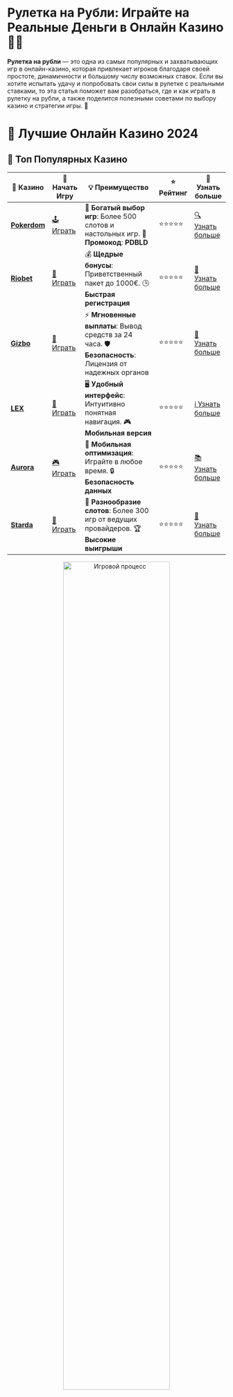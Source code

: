 # Рулетка на Рубли: Играйте на Реальные Деньги в Онлайн Казино 🤑🎰

**Рулетка на рубли** — это одна из самых популярных и захватывающих игр в онлайн-казино, которая привлекает игроков благодаря своей простоте, динамичности и большому числу возможных ставок. Если вы хотите испытать удачу и попробовать свои силы в рулетке с реальными ставками, то эта статья поможет вам разобраться, где и как играть в рулетку на рубли, а также поделится полезными советами по выбору казино и стратегии игры. 🚀

# 🎰 Лучшие Онлайн Казино 2024

## 🌟 Топ Популярных Казино

| 🎲 **Казино** | 🔗 **Начать Игру** | 💡 **Преимущество** | ⭐ **Рейтинг** | 🔗 **Узнать больше** |
|--------------|---------------------|---------------------|----------------|----------------------|
| [**Pokerdom**](https://brandplay.link/4k77v2yx) | [🕹️ Играть](https://brandplay.link/4k77v2yx) | 🎉 **Богатый выбор игр**: Более 500 слотов и настольных игр. 🎁 **Промокод**: **PDBLD** | ⭐⭐⭐⭐⭐ | [🔍 Узнать больше](https://brandplay.link/4k77v2yx) |
| [**Riobet**](https://brandplay.link/7xBLTPyj) | [🎰 Играть](https://brandplay.link/7xBLTPyj) | 💰 **Щедрые бонусы**: Приветственный пакет до 1000€. 🕒 **Быстрая регистрация** | ⭐⭐⭐⭐⭐ | [📖 Узнать больше](https://brandplay.link/7xBLTPyj) |
| [**Gizbo**](https://brandplay.link/bprXw4YV) | [🎲 Играть](https://brandplay.link/bprXw4YV) | ⚡ **Мгновенные выплаты**: Вывод средств за 24 часа. 🛡️ **Безопасность**: Лицензия от надежных органов | ⭐⭐⭐⭐⭐ | [📝 Узнать больше](https://brandplay.link/bprXw4YV) |
| [**LEX**](https://brandplay.link/zW4hdDFV) | [🤑 Играть](https://brandplay.link/zW4hdDFV) | 🖥️ **Удобный интерфейс**: Интуитивно понятная навигация. 🎮 **Мобильная версия** | ⭐⭐⭐⭐⭐ | [ℹ️ Узнать больше](https://brandplay.link/zW4hdDFV) |
| [**Aurora**](https://10trafic-stat2.com/click/668546556bcc6313411604bd/6766/13032/subaccount) | [🎮 Играть](https://10trafic-stat2.com/click/668546556bcc6313411604bd/6766/13032/subaccount) | 📱 **Мобильная оптимизация**: Играйте в любое время. 🔒 **Безопасность данных** | ⭐⭐⭐⭐⭐ | [📚 Узнать больше](https://10trafic-stat2.com/click/668546556bcc6313411604bd/6766/13032/subaccount) |
| [**Starda**](https://brandplay.link/fB7xwRFL) | [🎯 Играть](https://brandplay.link/fB7xwRFL) | 🎰 **Разнообразие слотов**: Более 300 игр от ведущих провайдеров. 🏆 **Высокие выигрыши** | ⭐⭐⭐⭐⭐ | [🔎 Узнать больше](https://brandplay.link/fB7xwRFL) |

<div align="center">
    <img src="https://i.pinimg.com/originals/87/9e/b9/879eb9354dd0699582408b68f2e253b2.gif" alt="Игровой процесс" width="70%">
</div>

## 💎 Лучшие Бонусы и Акции

| 🎲 **Казино** | 🔗 **Начать Игру** | 💡 **Преимущество** | ⭐ **Рейтинг** | 🔗 **Узнать больше** |
|--------------|---------------------|---------------------|----------------|----------------------|
| [**Kometa**](https://brandplay.link/8ZymQJV8) | [🎰 Играть](https://brandplay.link/8ZymQJV8) | 🎁 **Эксклюзивные бонусы**: Регулярные акции и промо. 🔄 **Программы лояльности** | ⭐⭐⭐⭐☆ | [🔍 Узнать больше](https://brandplay.link/8ZymQJV8) |
| [**R7**](https://brandplay.link/bMd3Yjsw) | [🕹️ Играть](https://brandplay.link/bMd3Yjsw) | 🕒 **Круглосуточная поддержка**: Всегда на связи. 💸 **Высокие лимиты** | ⭐⭐⭐⭐☆ | [📖 Узнать больше](https://brandplay.link/bMd3Yjsw) |
| [**7K**](https://brandplay.link/BvQyFShp) | [🎲 Играть](https://brandplay.link/BvQyFShp) | 🌟 **Эксклюзивные бонусы**: Только для VIP игроков. 🎉 **Сезонные акции** | ⭐⭐⭐⭐☆ | [📝 Узнать больше](https://brandplay.link/BvQyFShp) |
| [**Kent**](https://brandplay.link/Fv2WP3js) | [🤑 Играть](https://brandplay.link/Fv2WP3js) | 📈 **Высокий RTP**: Более 98%. 💼 **Профессиональная поддержка** | ⭐⭐⭐⭐☆ | [ℹ️ Узнать больше](https://brandplay.link/Fv2WP3js) |
| [**1Xslots**](https://brandplay.link/hSB1khtr) | [🎮 Играть](https://brandplay.link/hSB1khtr) | 🎉 **Множество акций**: Еженедельные бонусы и турниры. 🛡️ **Безопасность** | ⭐⭐⭐⭐☆ | [📚 Узнать больше](https://brandplay.link/hSB1khtr) |
| [**Gama**](https://brandplay.link/j6NMKsDz) | [🎯 Играть](https://brandplay.link/j6NMKsDz) | 🔍 **Интуитивный интерфейс**: Легкость использования. 🏅 **Престижные турниры** | ⭐⭐⭐⭐☆ | [🔎 Узнать больше](https://brandplay.link/j6NMKsDz) |

<div align="center">
    <img src="https://i.pinimg.com/originals/87/9e/b9/879eb9354dd0699582408b68f2e253b2.gif" alt="Игровой процесс" width="70%">
</div>

## 🚀 Быстрые Выигрыши и Поддержка

| 🎲 **Казино** | 🔗 **Начать Игру** | 💡 **Преимущество** | ⭐ **Рейтинг** | 🔗 **Узнать больше** |
|--------------|---------------------|---------------------|----------------|----------------------|
| [**Onion**](https://brandplay.link/zBGRVpQ9) | [🎰 Играть](https://brandplay.link/zBGRVpQ9) | 🤑 **Низкие ставки**: Идеально для начинающих. 🔄 **Быстрые выводы** | ⭐⭐⭐⭐☆ | [🔍 Узнать больше](https://brandplay.link/zBGRVpQ9) |
| [**Чемпион**](https://temon-gter.cfd/go/lRq?p80412p304504pcc44t17455) | [🕹️ Играть](https://temon-gter.cfd/go/lRq?p80412p304504pcc44t17455) | 🏅 **Лояльная программа**: Награды за активность. 🎁 **Ежемесячные бонусы** | ⭐⭐⭐⭐☆ | [📖 Узнать больше](https://temon-gter.cfd/go/lRq?p80412p304504pcc44t17455) |
| [**Vavada**](https://vavadapartner.pro/?promo=ea5c9275-6854-4505-94fc-95ab18221945-linkb2) | [🎲 Играть](https://vavadapartner.pro/?promo=ea5c9275-6854-4505-94fc-95ab18221945-linkb2) | 🚀 **Быстрая регистрация**: Начните играть мгновенно. 🔐 **Безопасные транзакции** | ⭐⭐⭐⭐☆ | [📝 Узнать больше](https://vavadapartner.pro/?promo=ea5c9275-6854-4505-94fc-95ab18221945-linkb2) |
| [**Friends**](https://gofriends.kim/linkb2) | [🤑 Играть](https://gofriends.kim/linkb2) | 🤝 **Социальные игры**: Играйте с друзьями. 🌐 **Мультиплатформенность** | ⭐⭐⭐⭐☆ | [ℹ️ Узнать больше](https://gofriends.kim/linkb2) |
| [**1WIN**](https://brandplay.link/smXVpBbG) | [🎮 Играть](https://brandplay.link/smXVpBbG) | 🏆 **Турниры с большими призами**: Присоединяйтесь к состязаниям. 🎯 **Акции каждый день** | ⭐⭐⭐⭐⭐ | [🔍 Узнать больше](https://brandplay.link/smXVpBbG) |
| [**Drip**](https://drp-ircp01.com/c07e6a3db) | [🎯 Играть](https://drp-ircp01.com/c07e6a3db) | 🌐 **Инновационные игры**: Новейшие игровые технологии. 🛡️ **Высокая безопасность** | ⭐⭐⭐⭐☆ | [🔎 Узнать больше](https://drp-ircp01.com/c07e6a3db) |

✨ **Выбирайте лучшее казино для себя и наслаждайтесь игрой! Удачи!** ✨

![Рулетка на Рубли](https://i.pinimg.com/originals/a9/29/6e/a9296ea1cf6a7c20a985e593451f0323.png)

<div align="center">
    <img src="https://i.pinimg.com/originals/87/9e/b9/879eb9354dd0699582408b68f2e253b2.gif" alt="Рулетка на Рубли" width="70%">
</div>

---

### Как выбрать казино для игры в **рулетку на рубли**? 🧐

Чтобы начать играть в рулетку на рубли, важно выбрать надежную платформу, где ставки будут проводиться в рублях, а сам процесс игры будет безопасным и честным. Вот основные моменты, на которые следует обратить внимание при выборе онлайн-казино:

- **Лицензия и безопасность** 🔒  
  Играйте только в лицензированных казино, которые обеспечивают безопасность ваших данных и финансовых операций. Наличие лицензии от авторитетного органа подтверждает, что казино придерживается стандартов честной игры.

- **Методы пополнения и вывода в рублях** 💳  
  Убедитесь, что выбранное казино поддерживает пополнение счета и вывод средств в рублях, чтобы избежать дополнительных расходов на конвертацию валюты.

- **Репутация и отзывы игроков** 💬  
  Рейтинг и отзывы других игроков — важные индикаторы надежности казино. Изучите множественные обзоры, чтобы узнать, как casino решает вопросы с выплатами и обслуживанием клиентов.

- **Качество игры и провайдеры** 🎮  
  Выбирайте казино, которое сотрудничает с ведущими провайдерами игр, такими как NetEnt, Evolution Gaming и другие, чтобы наслаждаться качественной графикой и удобным интерфейсом.

---

### Разновидности **рулетки на рубли** 🥇

В онлайн-казино предлагаются различные версии рулетки, каждая из которых имеет свои особенности и правила. Вот несколько популярных типов рулетки, которые вы можете найти:

- **Европейская рулетка** 🇪🇺  
  В этой версии есть 37 секторов, включая одну зеро-ячейку. Европейская рулетка часто предлагает более высокие шансы на выигрыш, так как у нее меньше секторов по сравнению с американской версией.

- **Американская рулетка** 🇺🇸  
  Американская версия имеет 38 секторов, включая два зеро-слота. Это увеличивает преимущество казино, но все равно предлагает увлекательный игровой процесс.

- **Французская рулетка** 🇫🇷  
  Французская рулетка является аналогом европейской, но с некоторыми дополнительными ставками и особенностями. Это отличная версия для опытных игроков.

- **Рулетка с живыми дилерами** 🎥  
  Игра с живым дилером позволяет почувствовать атмосферу настоящего казино. Вы сможете взаимодействовать с крупье и другими игроками, что делает процесс игры еще более захватывающим.

---

### Как играть в **рулетку на рубли**? 🎯

Чтобы начать играть в рулетку на рубли, вам нужно пройти несколько простых шагов:

1. **Выбор казино** 🏅  
   Выберите онлайн-казино с хорошей репутацией, которое поддерживает ставки в рублях. Прочитайте отзывы и убедитесь, что оно имеет лицензию и прозрачные условия игры.

2. **Регистрация** 📝  
   Зарегистрируйтесь на платформе, создав аккаунт. Это обычно занимает несколько минут.

3. **Пополнение счета** 💰  
   Пополните свой игровой счет в рублях с помощью удобного для вас метода: банковская карта, электронный кошелек, или другие доступные способы.

4. **Выбор ставки и крутим колесо** 🎡  
   Выберите размер ставки и сделайте свой выбор: на красное или черное, на конкретные числа или группы чисел. После этого крутите колесо и ожидайте результат!

5. **Вывод выигрыша** 💵  
   Если вам повезло, и вы выиграли, не забывайте, что многие казино предлагают быстрые и удобные способы вывода средств на карту или электронные кошельки.

---

### Стратегии игры в **рулетку на рубли** 💡

Хотя рулетка — это игра, основанная на случайности, вы можете использовать некоторые стратегии, чтобы повысить шансы на успех. Вот несколько популярных стратегий:

- **Стратегия Мартингейла** 🔄  
  Одна из самых известных стратегий, при которой вы удваиваете ставку после каждого проигрыша. Эта стратегия помогает компенсировать предыдущие потери, но требует значительного банкролла.

- **Стратегия Пароли** 🔁  
  Эта стратегия предполагает увеличение ставки после выигрыша и уменьшение ее после проигрыша. Она позволяет поддерживать баланс и минимизировать риски.

- **Стратегия Фибоначчи** 🔢  
  Ставки увеличиваются по последовательности Фибоначчи после каждого проигрыша. Это более консервативная стратегия, которая может помочь контролировать банкролл.

- **Стратегия d’Alembert** 🧠  
  Это стратегия, основанная на балансе ставок. Вы увеличиваете ставку после проигрыша на 1 единицу и уменьшаете на 1 единицу после выигрыша.

---

### Преимущества игры в **рулетку на рубли** в онлайн-казино 🏆

Играя в рулетку на рубли, вы получаете несколько неоспоримых преимуществ:

- **Игровой процесс на родной валюте** 💸  
  Возможность ставить и выводить деньги в рублях позволяет избежать потерь на конвертации валют.

- **Простота и доступность** 🌍  
  Рулетка — это одна из самых простых игр в казино, где не нужно знать сложных стратегий, а удовольствие от игры гарантировано.

- **Бонусы и фриспины** 🎉  
  Многие онлайн-казино предлагают бонусы для игроков, которые делают ставки на рулетку. Это могут быть фриспины или бонусы на депозит, которые увеличивают ваши шансы на выигрыш.

- **Доступность на мобильных устройствах** 📱  
  Играйте в рулетку на рубли прямо с вашего смартфона или планшета, где бы вы ни находились. Удобные мобильные приложения позволяют играть в любимые игры в любое время.

---

### Заключение: Играйте в **рулетку на рубли** с уверенностью и выгодой! 🎯💰

Рулетка на рубли — это идеальная игра для тех, кто хочет наслаждаться азартом и не тратить время на сложные правила. Выбирайте надежное онлайн-казино, используйте проверенные стратегии и наслаждайтесь увлекательной игрой. Не забывайте, что игра в казино должна быть веселой и ответственной — ставьте только те суммы, которые не жалко потерять.

Желаем вам удачи и больших выигрышей! 🍀
